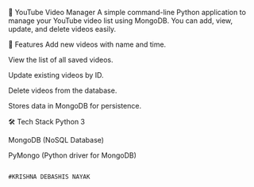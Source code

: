 
🎥 YouTube Video Manager
A simple command-line Python application to manage your YouTube video list using MongoDB.
You can add, view, update, and delete videos easily.

🚀 Features
Add new videos with name and time.

View the list of all saved videos.

Update existing videos by ID.

Delete videos from the database.

Stores data in MongoDB for persistence.

🛠️ Tech Stack
Python 3

MongoDB (NoSQL Database)

PyMongo (Python driver for MongoDB)

                                                                                                 #KRISHNA DEBASHIS NAYAK
                                                                                                                           
